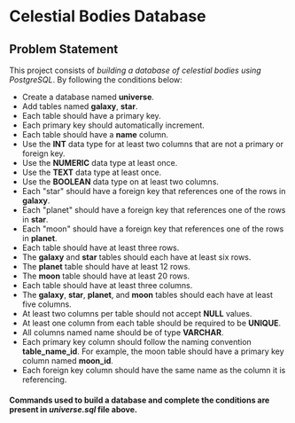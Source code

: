 # Celestial Bodies Database


## Problem Statement

This project consists of *building a database of celestial bodies using PostgreSQL*.
By following the conditions below:

- Create a database named **universe**.
- Add tables named **galaxy**, **star**.
- Each table should have a primary key.
- Each primary key should automatically increment.
- Each table should have a **name** column.
- Use the **INT** data type for at least two columns that are not a primary or foreign key.
- Use the **NUMERIC** data type at least once.
- Use the **TEXT** data type at least once.
- Use the **BOOLEAN** data type on at least two columns.
- Each "star" should have a foreign key that references one of the rows in **galaxy**.
- Each "planet" should have a foreign key that references one of the rows in **star**.
- Each "moon" should have a foreign key that references one of the rows in **planet**.
- Each table should have at least three rows.
- The **galaxy** and **star** tables should each have at least six rows.
- The **planet** table should have at least 12 rows.
- The **moon** table should have at least 20 rows.
- Each table should have at least three columns.
- The **galaxy**, **star**, **planet**, and **moon** tables should each have at least five columns.
- At least two columns per table should not accept **NULL** values.
- At least one column from each table should be required to be **UNIQUE**.
- All columns named name should be of type **VARCHAR**.
- Each primary key column should follow the naming convention **table_name_id**. For example, the moon table should have a primary key column named **moon_id**.
- Each foreign key column should have the same name as the column it is referencing.



#### Commands used to build a database and complete the conditions are present in *universe.sql* file above.
